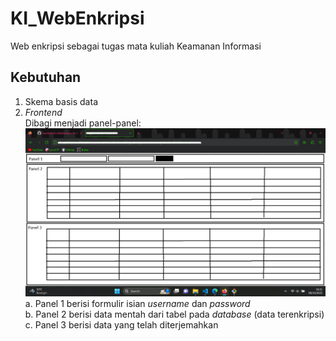 # KI_WebEnkripsi
Web enkripsi sebagai tugas mata kuliah Keamanan Informasi
## Kebutuhan
1. Skema basis data
2. _Frontend_<br />
    Dibagi menjadi panel-panel:<br />
    ![Layout](layout.png)<br />
    a. Panel 1 berisi formulir isian _username_ dan _password_<br />
    b. Panel 2 berisi data mentah dari tabel pada _database_ (data terenkripsi)<br />
    c. Panel 3 berisi data yang telah diterjemahkan